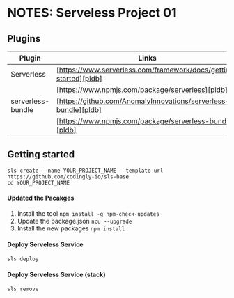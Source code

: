 # NOTES: Serveless Project 01

## Plugins

| Plugin            | Links                                                             |
| ----------------- | ----------------------------------------------------------------- |
| Serverless        | [https://www.serverless.com/framework/docs/getting-started][pldb] |
|                   | [https://www.npmjs.com/package/serverless][pldb]                  |
| serverless-bundle | [https://github.com/AnomalyInnovations/serverless-bundle][pldb]   |
|                   | [https://www.npmjs.com/package/serverless-bundle][pldb]           |

## Getting started

```
sls create --name YOUR_PROJECT_NAME --template-url https://github.com/codingly-io/sls-base
cd YOUR_PROJECT_NAME
```

#### Updated the Pacakges

1. Install the tool `npm install -g npm-check-updates`
1. Update the package.json `ncu --upgrade`
1. Install the new packages `npm install`

#### Deploy Serveless Service

```
sls deploy
```

#### Deploy Serveless Service (stack)

```
sls remove
```

